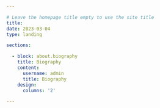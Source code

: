 ```yaml
---

# Leave the homepage title empty to use the site title
title:
date: 2023-03-04
type: landing

sections:  

  - block: about.biography
    title: Biography
    content:
      username: admin
      title: Biography
    design:
      columns: '2'

---
```

